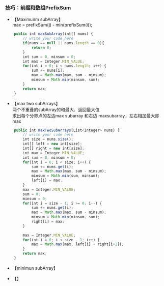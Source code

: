 ### 技巧：前缀和数组PrefixSum <br>
- 【Maximunm subArray】  <br>
max = prefixSum(j) - min(prefixSum(i));
```javascript
    public int maxSubArray(int[] nums) {
        // write your code here
        if(nums == null || nums.length == 0){
            return 0;
        }
        int sum = 0, minsum = 0;
        int max = Integer.MIN_VALUE;
        for(int i = 0; i < nums.length; i++) {
            sum += nums[i];
            max = Math.max(max, sum - minsum);
            minsum = Math.min(minsum, sum);
        }
        return max;
    }
```
- 【max two subArrays】<br>
两个不重叠的subArray的和最大，返回最大值 <br>
求出每个分界点的左边max subarray 和右边 maxsubarray，左右相加最大即max <br>
```javascript
    public int maxTwoSubArrays(List<Integer> nums) {
        // write your code here
        int size = nums.size();
        int[] left = new int[size];
        int[] right = new int[size];
        int max = Integer.MIN_VALUE;
        int sum = 0, minsum = 0;
        for(int i = 0; i < size; i++) {
            sum += nums.get(i);
            max = Math.max(max, sum - minsum);
            minsum = Math.min(sum, minsum);
            left[i] = max;
        }
        max = Integer.MIN_VALUE;
        sum = 0;
        minsum = 0;
        for(int i = size - 1; i >= 0; i--) {
            sum += nums.get(i);
            max = Math.max(max, sum - minsum);
            minsum = Math.min(minsum, sum);
            right[i] = max;
        }
        
        max = Integer.MIN_VALUE;
        for(int i = 0; i < size - 1; i++) {
            max = Math.max(max, left[i] + right[i+1]);
        }
        return max;
    }
```
- 【minimun subArray】<br>

- 【】
